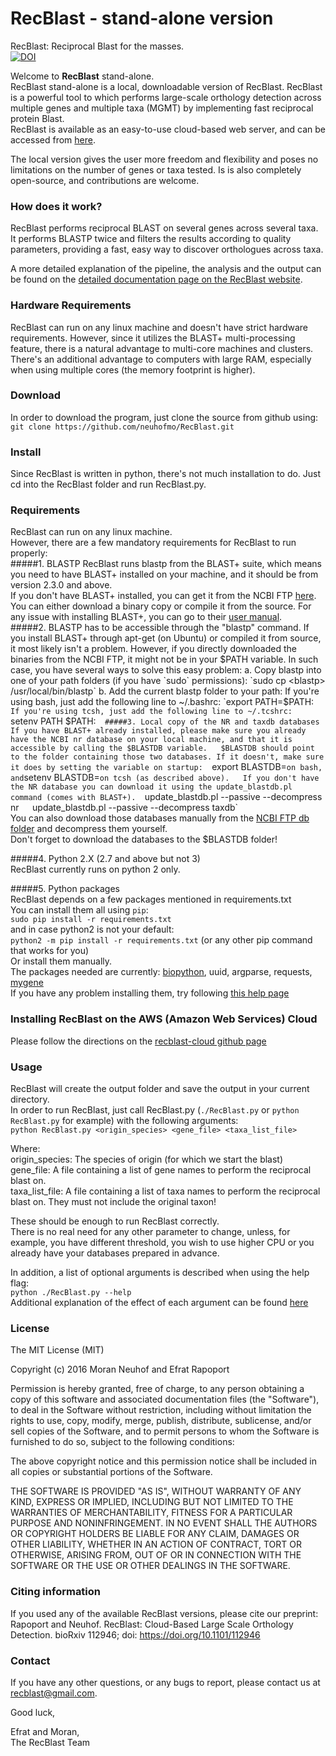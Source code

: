 # RecBlast - stand-alone version  
RecBlast: Reciprocal Blast for the masses.  
[![DOI](https://zenodo.org/badge/63588926.svg)](https://zenodo.org/badge/latestdoi/63588926)


Welcome to **RecBlast** stand-alone.  
RecBlast stand-alone is a local, downloadable version of RecBlast. RecBlast is a powerful tool to which performs large-scale orthology detection across multiple genes and multiple taxa (MGMT) by implementing fast reciprocal protein Blast.  
RecBlast is available as an easy-to-use cloud-based web server, and can be accessed from [here](http://reciprocalblast.com).  

The local version gives the user more freedom and flexibility and poses no limitations on the number of genes or taxa tested. Is is also completely open-source, and contributions are welcome.  

### How does it work?
RecBlast performs reciprocal BLAST on several genes across several taxa.  
It performs BLASTP twice and filters the results according to quality parameters, providing a fast, easy way to discover orthologues across taxa.  

A more detailed explanation of the pipeline, the analysis and the output can be found on the [detailed documentation page on the RecBlast website](http://reciprocalblast.com/explain).  

### Hardware Requirements
RecBlast can run on any linux machine and doesn't have strict hardware requirements.
However, since it utilizes the BLAST+ multi-processing feature, there is a natural advantage to multi-core machines and clusters.
There's an additional advantage to computers with large RAM, especially when using multiple cores (the memory footprint is higher).  

### Download
In order to download the program, just clone the source from github using:  
`git clone https://github.com/neuhofmo/RecBlast.git`

### Install
Since RecBlast is written in python, there's not much installation to do. Just cd into the RecBlast folder and run RecBlast.py.

### Requirements
   RecBlast can run on any linux machine.  
   However, there are a few mandatory requirements for RecBlast to run properly:  
#####1. BLASTP
RecBlast runs blastp from the BLAST+ suite, which means you need to have BLAST+ installed on your machine, and it should be from version 2.3.0 and above.   
If you don't have BLAST+ installed, you can get it from the NCBI FTP [here](ftp://ftp.ncbi.nlm.nih.gov/blast/executables/blast+/LATEST/).
You can either download a binary copy or compile it from the source.
For any issue with installing BLAST+, you can go to their [user manual](https://www.ncbi.nlm.nih.gov/books/NBK279690/).  
#####2. BLASTP has to be accessible through the "blastp" command.
If you install BLAST+ through apt-get (on Ubuntu) or compiled it from source, it most likely isn't a problem.
However, if you directly downloaded the binaries from the NCBI FTP, it might not be in your $PATH variable. 
In such case, you have several ways to solve this easy problem:  
a. Copy blastp into one of your path folders (if you have `sudo` permissions):  
`sudo cp <blastp> /usr/local/bin/blastp`  
b. Add the current blastp folder to your path:  
If you're using bash, just add the following line to ~/.bashrc:  
`export PATH=$PATH:<your blastp folder>`  
If you're using tcsh, just add the following line to ~/.tcshrc:  
`setenv PATH $PATH:<your blastp folder>`  
#####3. Local copy of the NR and taxdb databases  
If you have BLAST+ already installed, please make sure you already have the NCBI nr database on your local machine, and that it is accessible by calling the $BLASTDB variable.  
$BLASTDB should point to the folder containing those two databases. If it doesn't, make sure it does by setting the variable on startup:  
`export BLASTDB=<your blast db folder>` on bash, and `setenv BLASTDB=<your blast db folder>` on tcsh (as described above).  
If you don't have the NR database you can download it using the update_blastdb.pl command (comes with BLAST+).  
`update_blastdb.pl --passive --decompress nr`  
`update_blastdb.pl --passive --decompress taxdb`  
You can also download those databases manually from the [NCBI FTP db folder](ftp://ftp.ncbi.nlm.nih.gov/blast/db/) and decompress them yourself.  
Don't forget to download the databases to the $BLASTDB folder!  

#####4. Python 2.X (2.7 and above but not 3)  
RecBlast currently runs on python 2 only.  

#####5. Python packages  
RecBlast depends on a few packages mentioned in requirements.txt  
You can install them all using `pip`:  
`sudo pip install -r requirements.txt`  
and in case python2 is not your default:  
`python2 -m pip install -r requirements.txt` (or any other pip command that works for you)  
Or install them manually.  
The packages needed are currently: [biopython](https://github.com/biopython/biopython.github.io/), uuid, argparse, requests, [mygene](https://pypi.python.org/pypi/mygene)  
If you have any problem installing them, try following [this help page](http://stackoverflow.com/questions/26053982/error-setup-script-exited-with-error-command-x86-64-linux-gnu-gcc-failed-wit)

### Installing RecBlast on the AWS (Amazon Web Services) Cloud
Please follow the directions on the [recblast-cloud github page](https://github.com/neuhofmo/recblast-cloud)

### Usage  
RecBlast will create the output folder and save the output in your current directory.  
In order to run RecBlast, just call RecBlast.py (`./RecBlast.py` or `python RecBlast.py` for example) with the following arguments:  
`python RecBlast.py <origin_species> <gene_file> <taxa_list_file>`  

Where:  
origin_species:         The species of origin (for which we start the blast)  
gene_file:              A file containing a list of gene names to perform the reciprocal blast on.  
taxa_list_file:         A file containing a list of taxa names to perform the reciprocal blast on. They must not include the original taxon!  

These should be enough to run RecBlast correctly.   
There is no real need for any other parameter to change, unless, for example, you have different threshold, you wish to use higher CPU or you already have your databases prepared in advance.  

In addition, a list of optional arguments is described when using the help flag:  
`python ./RecBlast.py --help`  
Additional explanation of the effect of each argument can be found [here](http://reciprocalblast.com/documentation)  

### License
The MIT License (MIT)

Copyright (c) 2016 Moran Neuhof and Efrat Rapoport

Permission is hereby granted, free of charge, to any person obtaining a copy
of this software and associated documentation files (the "Software"), to deal
in the Software without restriction, including without limitation the rights
to use, copy, modify, merge, publish, distribute, sublicense, and/or sell
copies of the Software, and to permit persons to whom the Software is
furnished to do so, subject to the following conditions:

The above copyright notice and this permission notice shall be included in all
copies or substantial portions of the Software.

THE SOFTWARE IS PROVIDED "AS IS", WITHOUT WARRANTY OF ANY KIND, EXPRESS OR
IMPLIED, INCLUDING BUT NOT LIMITED TO THE WARRANTIES OF MERCHANTABILITY,
FITNESS FOR A PARTICULAR PURPOSE AND NONINFRINGEMENT. IN NO EVENT SHALL THE
AUTHORS OR COPYRIGHT HOLDERS BE LIABLE FOR ANY CLAIM, DAMAGES OR OTHER
LIABILITY, WHETHER IN AN ACTION OF CONTRACT, TORT OR OTHERWISE, ARISING FROM,
OUT OF OR IN CONNECTION WITH THE SOFTWARE OR THE USE OR OTHER DEALINGS IN THE
SOFTWARE.

### Citing information

If you used any of the available RecBlast versions, please cite our preprint:   
Rapoport and Neuhof. RecBlast: Cloud-Based Large Scale Orthology Detection. bioRxiv 112946; doi: https://doi.org/10.1101/112946   

### Contact

If you have any other questions, or any bugs to report, please contact us at recblast@gmail.com.  

Good luck,  

Efrat and Moran,  
The RecBlast Team  

